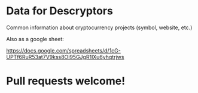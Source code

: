 # Data for Descryptors

Common information about cryptocurrency projects (symbol, website, etc.)

Also as a google sheet:

https://docs.google.com/spreadsheets/d/1cG-UPTf6RuR53at7V9kss8Oi95GJgR1lXu6yhqtrjws


# __Pull requests welcome!__
